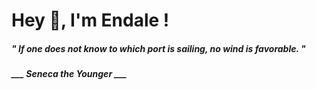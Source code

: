 <h1 title="head"> Hey 👋, I'm Endale !</h1>

**<h5><i>" If one does not know to which port is sailing, no wind is favorable. "</i></h5>**

*<b>___ Seneca the Younger ___</b>*
